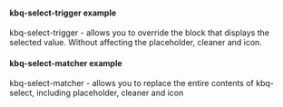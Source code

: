#### kbq-select-trigger example

kbq-select-trigger - allows you to override the block that displays the selected value. Without affecting the placeholder, cleaner and icon.

<!-- example(select-custom-trigger) -->

#### kbq-select-matcher example

kbq-select-matcher - allows you to replace the entire contents of kbq-select, including placeholder, cleaner and icon

<!-- example(select-custom-matcher) -->
